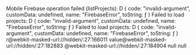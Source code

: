 Mobile Firebase operation failed (listProjects): D { code: "invalid-argument", customData: undefined, name: "FirebaseError", toString: ƒ }
Failed to load projects: D { code: "invalid-argument", customData: undefined, name: "FirebaseError", toString: ƒ }
Failed to load projects: D { code: "invalid-argument", customData: undefined, name: "FirebaseError", toString: ƒ }
r@webkit-masked-url://hidden/:27:166011
value@webkit-masked-url://hidden/:27:182883
@webkit-masked-url://hidden/:27:184904
null
null
